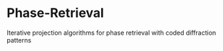 # Phase-Retrieval
Iterative projection algorithms for phase retrieval with coded diffraction patterns

